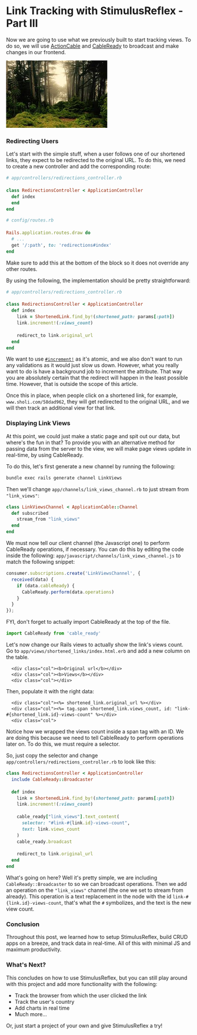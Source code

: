 # Link Tracking with StimulusReflex - Part III

Now we are going to use what we previously built to start tracking views. To do so, we will use [ActionCable](https://guides.rubyonrails.org/action_cable_overview.html) and [CableReady](https://github.com/hopsoft/cable_ready) to broadcast and make changes in our frontend.

![Header image](images/stimulus_reflex.jpeg)

### Redirecting Users

Let's start with the simple stuff, when a user follows one of our shortened links, they expect to be redirected to the original URL. To do this, we need to create a new controller and add the corresponding route:

```ruby
# app/controllers/redirections_controller.rb

class RedirectionsController < ApplicationController
  def index
  end
end
```

```ruby
# config/routes.rb

Rails.application.routes.draw do
  # ...
  get '/:path', to: 'redirections#index'
end
```

Make sure to add this at the bottom of the block so it does not override any other routes.

By using the following, the implementation should be pretty straightforward:

```ruby
# app/controllers/redirections_controller.rb

class RedirectionsController < ApplicationController
  def index
    link = ShortenedLink.find_by!(shortened_path: params[:path])
    link.increment!(:views_count)

    redirect_to link.original_url
  end
end
```

We want to use [`#increment!`](https://apidock.com/rails/ActiveRecord/Base/increment!) as it's atomic, and we also don't want to run any validations as it would just slow us down.
However, what you really want to do is have a background job to increment
the attribute. That way you are absolutely certain that the redirect will
happen in the least possible time. However, that is outside the scope of this article.

Once this in place, when people click on a shortened link, for example, `www.sholi.com/58dad962`, they will
get redirected to the original URL, and we will then track an additional view for that link.

### Displaying Link Views

At this point, we could just make a static page and spit out our data, but where's the fun in that?
To provide you with an alternative method for passing data from the server to the view,
we will make page views update in real-time, by using CableReady.

To do this, let's first generate a new channel by running the following:

```bash
bundle exec rails generate channel LinkViews
```

Then we'll change `app/channels/link_views_channel.rb` to just stream from `"link_views"`:

```ruby
class LinkViewsChannel < ApplicationCable::Channel
  def subscribed
    stream_from "link_views"
  end
end
```

We must now tell our client channel (the Javascript one) to perform CableReady operations, if necessary. 
You can do this by editing the code inside the following:
`app/javascript/channels/link_views_channel.js` to match the following snippet:

```javascript
consumer.subscriptions.create('LinkViewsChannel', {
  received(data) {
    if (data.cableReady) {
      CableReady.perform(data.operations)
    }
  }
});
```

FYI, don't forget to actually import CableReady at the top of the file.

```javascript
import CableReady from 'cable_ready'
```

Let's now change our Rails views to actually show the link's views count.
Go to `app/views/shortened_links/index.html.erb` and add a new column on the table.


```erb
  <div class="col"><b>Original url</b></div>
  <div class="col"><b>Views</b></div>
  <div class="col"></div>
```

Then, populate it with the right data:

```erb
  <div class="col"><%= shortened_link.original_url %></div>
  <div class="col"><%= tag.span shortened_link.views_count, id: "link-#{shortened_link.id}-views-count" %></div>
  <div class="col">
```

Notice how we wrapped the views count inside a span tag with an ID.
We are doing this because we need to tell CableReady to perform operations later on. To do this, we must require a selector.

So, just copy the selector and change `app/controllers/redirections_controller.rb` to look like this:

```ruby
class RedirectionsController < ApplicationController
  include CableReady::Broadcaster

  def index
    link = ShortenedLink.find_by!(shortened_path: params[:path])
    link.increment!(:views_count)

    cable_ready["link_views"].text_content(
      selector: "#link-#{link.id}-views-count",
      text: link.views_count
    )
    cable_ready.broadcast

    redirect_to link.original_url
  end
end
```

What's going on here? Well it's pretty simple, we are including `CableReady::Broadcaster`
to so we can broadcast operations. Then we add an operation on the
`"link_views"` channel (the one we set to stream from already). This operation
is a text replacement in the node with the id `link-#{link.id}-views-count`,
that's what the `#` symbolizes, and the text is the new view count.

### Conclusion

Throughout this post, we learned how to setup StimulusReflex, build CRUD apps on a breeze, and track data in real-time. All
of this with minimal JS and maximum productivity.

### What's Next?

This concludes on how to use StimulusReflex, but you can still play around with this project and add more functionality with the following:

- Track the browser from which the user clicked the link
- Track the user's country
- Add charts in real time
- Much more...

Or, just start a project of your own and give StimulusReflex a try!
